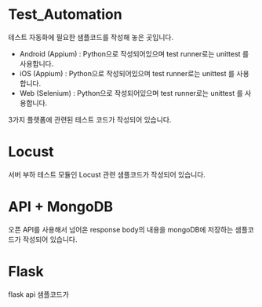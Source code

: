 # Test_Automation

테스트 자동화에 필요한 샘플코드를 작성해 놓은 곳입니다.

- Android (Appium) : Python으로 작성되어있으며 test runner로는 unittest 를 사용합니다.
- iOS (Appium) : Python으로 작성되어있으며 test runner로는 unittest 를 사용합니다.
- Web (Selenium) : Python으로 작성되어있으며 test runner로는 unittest 를 사용합니다.

3가지 플랫폼에 관련된 테스트 코드가 작성되어 있습니다.


# Locust

서버 부하 테스트 모듈인 Locust 관련 샘플코드가 작성되어 있습니다.


# API + MongoDB

오픈 API를 사용해서 넘어온 response body의 내용을 mongoDB에 저장하는 샘플코드가 작성되어 있습니다.


# Flask

flask api 샘플코드가 
